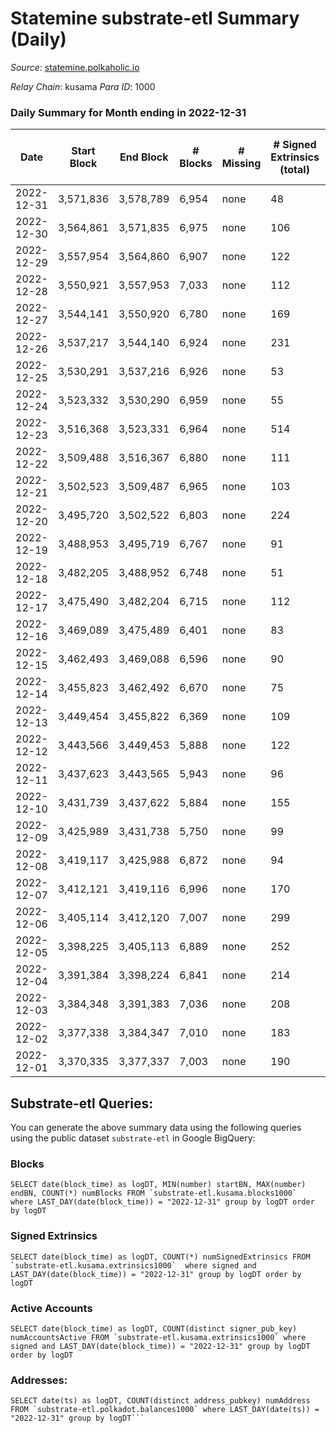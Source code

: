 # Statemine substrate-etl Summary (Daily)

_Source_: [statemine.polkaholic.io](https://statemine.polkaholic.io)

*Relay Chain*: kusama
*Para ID*: 1000



### Daily Summary for Month ending in 2022-12-31


| Date | Start Block | End Block | # Blocks | # Missing | # Signed Extrinsics (total) | # Active Accounts | # Addresses with Balances | # Events | # Transfers | # XCM Transfers In | # XCM Transfers Out |
| ---- | ----------- | --------- | -------- | --------- | --------------------------- | ----------------- | ------------------------- | -------- | ----------- | ------------------ | ------------------- |
| 2022-12-31 | 3,571,836 | 3,578,789 | 6,954 | none  | 48 | 18 | 48,760 | 15,532 | 1,156 ($4.50) | 18 ($9,723.10) | 19 ($3,076.53) |
| 2022-12-30 | 3,564,861 | 3,571,835 | 6,975 | none  | 106 | 37 | 48,753 | 16,927 | 2,009 ($1.94) | 59 ($8,255.80) | 41 ($14,933.60) |
| 2022-12-29 | 3,557,954 | 3,564,860 | 6,907 | none  | 122 | 37 | 48,740 | 17,141 | 2,252 ($0.16) | 75 ($74,667.72) | 48 ($92,736.24) |
| 2022-12-28 | 3,550,921 | 3,557,953 | 7,033 | none  | 112 | 34 | 48,735 | 17,423 | 2,259 ($1,859.02) | 78 ($9,374.73) | 49 ($9,252.64) |
| 2022-12-27 | 3,544,141 | 3,550,920 | 6,780 | none  | 169 | 65 | 48,725 | 17,300 | 2,651 ($19.73) | 50 ($9,506.78) | 44 ($7,032.57) |
| 2022-12-26 | 3,537,217 | 3,544,140 | 6,924 | none  | 231 | 36 | 48,705 | 17,176 | 2,133 ($0.96) | 30 ($68,854.86) | 14 ($3,492.30) |
| 2022-12-25 | 3,530,291 | 3,537,216 | 6,926 | none  | 53 | 18 |  | 15,365 | 1,217 ($0.38) | 7 ($3,599.14) | 6 ($1,424.19) |
| 2022-12-24 | 3,523,332 | 3,530,290 | 6,959 | none  | 55 | 17 |  | 15,491 | 1,196 ($2.75) | 9 ($406.08) | 17 ($10,206.32) |
| 2022-12-23 | 3,516,368 | 3,523,331 | 6,964 | none  | 514 | 426 |  | 19,674 | 2,558 ($11.97) | 37 ($2,525.87) | 36 ($4,867.53) |
| 2022-12-22 | 3,509,488 | 3,516,367 | 6,880 | none  | 111 | 38 |  | 16,805 | 2,270 ($24,643.85) | 32 ($46,007.34) | 23 ($77,925.62) |
| 2022-12-21 | 3,502,523 | 3,509,487 | 6,965 | none  | 103 | 38 |  | 16,263 | 1,678 ($24,037.95) | 19 ($1,477.42) | 34 ($35,128.86) |
| 2022-12-20 | 3,495,720 | 3,502,522 | 6,803 | none  | 224 | 54 |  | 17,751 | 2,686 ($16.98) | 44 ($42,959.87) | 39 ($73,598.01) |
| 2022-12-19 | 3,488,953 | 3,495,719 | 6,767 | none  | 91 | 40 |  | 16,489 | 2,006 ($1.47) | 24 ($2,142.87) | 17 ($46,501.64) |
| 2022-12-18 | 3,482,205 | 3,488,952 | 6,748 | none  | 51 | 20 | 48,909 | 14,965 | 1,132 ($0.33) | 7 ($301.02) | 13 ($2,968.46) |
| 2022-12-17 | 3,475,490 | 3,482,204 | 6,715 | none  | 112 | 41 | 48,898 | 16,482 | 2,171 ($25.85) | 46 ($15,221.82) | 28 ($9,931.68) |
| 2022-12-16 | 3,469,089 | 3,475,489 | 6,401 | none  | 83 | 33 | 48,880 | 14,860 | 1,562 ($28.48) | 14 ($1,062.81) | 9 ($668.26) |
| 2022-12-15 | 3,462,493 | 3,469,088 | 6,596 | none  | 90 | 32 | 48,859 | 15,290 | 1,468 ($1.27) | 29 ($14,737.53) | 15 ($3,454.45) |
| 2022-12-14 | 3,455,823 | 3,462,492 | 6,670 | none  | 75 | 28 | 48,842 | 15,344 | 1,469 ($10.67) | 27 ($5,520.09) | 22 ($9,174.45) |
| 2022-12-13 | 3,449,454 | 3,455,822 | 6,369 | none  | 109 | 48 | 48,835 | 15,455 | 1,922 ($10.56) | 37 ($8,315.25) | 27 ($147,065) |
| 2022-12-12 | 3,443,566 | 3,449,453 | 5,888 | none  | 122 | 49 | 48,816 | 14,992 | 2,311 ($204.47) | 48 ($3,001.52) | 18 ($1,102.46) |
| 2022-12-11 | 3,437,623 | 3,443,565 | 5,943 | none  | 96 | 34 | 48,783 | 14,434 | 1,885 ($55.33) | 22 ($158,585) | 20 ($4,134.03) |
| 2022-12-10 | 3,431,739 | 3,437,622 | 5,884 | none  | 155 | 38 | 48,764 | 14,846 | 1,882 ($7.02) | 58 ($44,259.25) | 41 ($171,034) |
| 2022-12-09 | 3,425,989 | 3,431,738 | 5,750 | none  | 99 | 50 | 48,744 | 13,884 | 1,704 ($9.72) | 30 ($2,852.02) | 25 ($19,829.95) |
| 2022-12-08 | 3,419,117 | 3,425,988 | 6,872 | none  | 94 | 42 | 48,730 | 16,309 | 1,872 ($1.02) | 34 ($3,251.09) | 18 ($44,282.42) |
| 2022-12-07 | 3,412,121 | 3,419,116 | 6,996 | none  | 170 | 65 | 48,717 | 18,464 | 3,156 ($1.41) | 41 ($4,875.42) | 22 ($7,812.75) |
| 2022-12-06 | 3,405,114 | 3,412,120 | 7,007 | none  | 299 | 86 | 48,691 | 20,361 | 4,492 ($9.38) | 30 ($12,089.42) | 17 ($1,941.35) |
| 2022-12-05 | 3,398,225 | 3,405,113 | 6,889 | none  | 252 | 75 | 48,690 | 18,994 | 3,760 ($3.88) | 41 ($2,017.45) | 34 ($9,882.92) |
| 2022-12-04 | 3,391,384 | 3,398,224 | 6,841 | none  | 214 | 51 | 48,650 | 18,630 | 3,707 ($6.96) | 44 ($2,519.25) | 26 ($7,045.09) |
| 2022-12-03 | 3,384,348 | 3,391,383 | 7,036 | none  | 208 | 45 | 48,620 | 18,853 | 3,626 ($20.91) | 36 ($1,313.48) | 21 ($9,709.36) |
| 2022-12-02 | 3,377,338 | 3,384,347 | 7,010 | none  | 183 | 38 | 48,596 | 18,329 | 3,220 ($1.58) | 32 ($5,956.51) | 23 ($10,196.64) |
| 2022-12-01 | 3,370,335 | 3,377,337 | 7,003 | none  | 190 | 51 | 48,575 | 18,329 | 3,170 ($10.47) | 16 ($42,969.60) | 24 ($5,138.86) |

## Substrate-etl Queries:
You can generate the above summary data using the following queries using the public dataset `substrate-etl` in Google BigQuery:


### Blocks
```
SELECT date(block_time) as logDT, MIN(number) startBN, MAX(number) endBN, COUNT(*) numBlocks FROM `substrate-etl.kusama.blocks1000`  where LAST_DAY(date(block_time)) = "2022-12-31" group by logDT order by logDT
```


### Signed Extrinsics
```
SELECT date(block_time) as logDT, COUNT(*) numSignedExtrinsics FROM `substrate-etl.kusama.extrinsics1000`  where signed and LAST_DAY(date(block_time)) = "2022-12-31" group by logDT order by logDT
```


### Active Accounts
```
SELECT date(block_time) as logDT, COUNT(distinct signer_pub_key) numAccountsActive FROM `substrate-etl.kusama.extrinsics1000` where signed and LAST_DAY(date(block_time)) = "2022-12-31" group by logDT order by logDT
```


### Addresses:
```
SELECT date(ts) as logDT, COUNT(distinct address_pubkey) numAddress FROM `substrate-etl.polkadot.balances1000` where LAST_DAY(date(ts)) = "2022-12-31" group by logDT```

